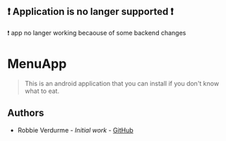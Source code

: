 ## :heavy_exclamation_mark: Application is no langer supported :heavy_exclamation_mark:
:heavy_exclamation_mark: app no langer working becaouse of some backend changes


# MenuApp
> This is an android application that you can install if you don't know what to eat.

## Authors
- Robbie Verdurme - *Initial work* - [GitHub](https://github.com/RobbieVerdurme)

